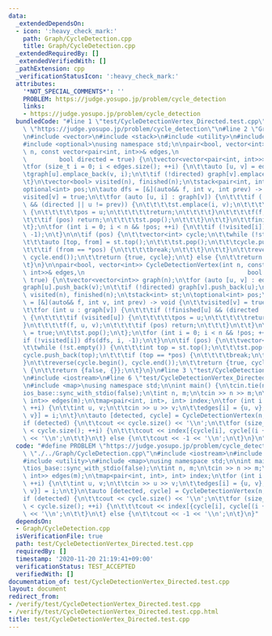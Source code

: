 ```yaml
---
data:
  _extendedDependsOn:
  - icon: ':heavy_check_mark:'
    path: Graph/CycleDetection.cpp
    title: Graph/CycleDetection.cpp
  _extendedRequiredBy: []
  _extendedVerifiedWith: []
  _pathExtension: cpp
  _verificationStatusIcon: ':heavy_check_mark:'
  attributes:
    '*NOT_SPECIAL_COMMENTS*': ''
    PROBLEM: https://judge.yosupo.jp/problem/cycle_detection
    links:
    - https://judge.yosupo.jp/problem/cycle_detection
  bundledCode: "#line 1 \"test/CycleDetectionVertex_Directed.test.cpp\"\n#define PROBLEM\
    \ \"https://judge.yosupo.jp/problem/cycle_detection\"\n#line 2 \"Graph/CycleDetection.cpp\"\
    \n#include <vector>\n#include <stack>\n#include <utility>\n#include <algorithm>\n\
    #include <optional>\nusing namespace std;\n\npair<bool, vector<int>> CycleDetectionEdge(int\
    \ n, const vector<pair<int, int>>& edges,\n                                  \
    \         bool directed = true) {\n\tvector<vector<pair<int, int>>> graph(n);\n\
    \tfor (size_t i = 0; i < edges.size(); ++i) {\n\t\tauto [u, v] = edges[i];\n\t\
    \tgraph[u].emplace_back(v, i);\n\t\tif (!directed) graph[v].emplace_back(u, i);\n\
    \t}\n\tvector<bool> visited(n), finished(n);\n\tstack<pair<int, int>> st;\n\t\
    optional<int> pos;\n\tauto dfs = [&](auto&& f, int v, int prev) -> void {\n\t\t\
    visited[v] = true;\n\t\tfor (auto [u, i] : graph[v]) {\n\t\t\tif (!finished[u]\
    \ && (directed || u != prev)) {\n\t\t\t\tst.emplace(i, v);\n\t\t\t\tif (visited[u])\
    \ {\n\t\t\t\t\tpos = u;\n\t\t\t\t\treturn;\n\t\t\t\t}\n\t\t\t\tf(f, u, v);\n\t\
    \t\t\tif (pos) return;\n\t\t\t\tst.pop();\n\t\t\t}\n\t\t}\n\t\tfinished[v] = true;\n\
    \t};\n\tfor (int i = 0; i < n && !pos; ++i) {\n\t\tif (!visited[i]) dfs(dfs, i,\
    \ -1);\n\t}\n\n\tif (pos) {\n\t\tvector<int> cycle;\n\t\twhile (!st.empty()) {\n\
    \t\t\tauto [top, from] = st.top();\n\t\t\tst.pop();\n\t\t\tcycle.push_back(top);\n\
    \t\t\tif (from == *pos) {\n\t\t\t\tbreak;\n\t\t\t}\n\t\t}\n\t\treverse(cycle.begin(),\
    \ cycle.end());\n\t\treturn {true, cycle};\n\t} else {\n\t\treturn {false, {}};\n\
    \t}\n}\n\npair<bool, vector<int>> CycleDetectionVertex(int n, const vector<pair<int,\
    \ int>>& edges,\n                                             bool directed =\
    \ true) {\n\tvector<vector<int>> graph(n);\n\tfor (auto [u, v] : edges) {\n\t\t\
    graph[u].push_back(v);\n\t\tif (!directed) graph[v].push_back(u);\n\t}\n\tvector<bool>\
    \ visited(n), finished(n);\n\tstack<int> st;\n\toptional<int> pos;\n\tauto dfs\
    \ = [&](auto&& f, int v, int prev) -> void {\n\t\tvisited[v] = true;\n\t\tst.push(v);\n\
    \t\tfor (int u : graph[v]) {\n\t\t\tif (!finished[u] && (directed || u != prev))\
    \ {\n\t\t\t\tif (visited[u]) {\n\t\t\t\t\tpos = u;\n\t\t\t\t\treturn;\n\t\t\t\t\
    }\n\t\t\t\tf(f, u, v);\n\t\t\t\tif (pos) return;\n\t\t\t}\n\t\t}\n\t\tfinished[v]\
    \ = true;\n\t\tst.pop();\n\t};\n\tfor (int i = 0; i < n && !pos; ++i) {\n\t\t\
    if (!visited[i]) dfs(dfs, i, -1);\n\t}\n\n\tif (pos) {\n\t\tvector<int> cycle;\n\
    \t\twhile (!st.empty()) {\n\t\t\tint top = st.top();\n\t\t\tst.pop();\n\t\t\t\
    cycle.push_back(top);\n\t\t\tif (top == *pos) {\n\t\t\t\tbreak;\n\t\t\t}\n\t\t\
    }\n\t\treverse(cycle.begin(), cycle.end());\n\t\treturn {true, cycle};\n\t} else\
    \ {\n\t\treturn {false, {}};\n\t}\n}\n#line 3 \"test/CycleDetectionVertex_Directed.test.cpp\"\
    \n#include <iostream>\n#line 6 \"test/CycleDetectionVertex_Directed.test.cpp\"\
    \n#include <map>\nusing namespace std;\n\nint main() {\n\tcin.tie(nullptr);\n\t\
    ios_base::sync_with_stdio(false);\n\tint n, m;\n\tcin >> n >> m;\n\tvector<pair<int,\
    \ int>> edges(m);\n\tmap<pair<int, int>, int> index;\n\tfor (int i = 0; i < m;\
    \ ++i) {\n\t\tint u, v;\n\t\tcin >> u >> v;\n\t\tedges[i] = {u, v};\n\t\tindex[{u,\
    \ v}] = i;\n\t}\n\tauto [detected, cycle] = CycleDetectionVertex(n, edges);\n\t\
    if (detected) {\n\t\tcout << cycle.size() << '\\n';\n\t\tfor (size_t i = 0; i\
    \ < cycle.size(); ++i) {\n\t\t\tcout << index[{cycle[i], cycle[(i + 1) % cycle.size()]}]\
    \ << '\\n';\n\t\t}\n\t} else {\n\t\tcout << -1 << '\\n';\n\t}\n}\n"
  code: "#define PROBLEM \"https://judge.yosupo.jp/problem/cycle_detection\"\n#include\
    \ \"./../Graph/CycleDetection.cpp\"\n#include <iostream>\n#include <vector>\n\
    #include <utility>\n#include <map>\nusing namespace std;\n\nint main() {\n\tcin.tie(nullptr);\n\
    \tios_base::sync_with_stdio(false);\n\tint n, m;\n\tcin >> n >> m;\n\tvector<pair<int,\
    \ int>> edges(m);\n\tmap<pair<int, int>, int> index;\n\tfor (int i = 0; i < m;\
    \ ++i) {\n\t\tint u, v;\n\t\tcin >> u >> v;\n\t\tedges[i] = {u, v};\n\t\tindex[{u,\
    \ v}] = i;\n\t}\n\tauto [detected, cycle] = CycleDetectionVertex(n, edges);\n\t\
    if (detected) {\n\t\tcout << cycle.size() << '\\n';\n\t\tfor (size_t i = 0; i\
    \ < cycle.size(); ++i) {\n\t\t\tcout << index[{cycle[i], cycle[(i + 1) % cycle.size()]}]\
    \ << '\\n';\n\t\t}\n\t} else {\n\t\tcout << -1 << '\\n';\n\t}\n}"
  dependsOn:
  - Graph/CycleDetection.cpp
  isVerificationFile: true
  path: test/CycleDetectionVertex_Directed.test.cpp
  requiredBy: []
  timestamp: '2020-11-20 21:19:41+09:00'
  verificationStatus: TEST_ACCEPTED
  verifiedWith: []
documentation_of: test/CycleDetectionVertex_Directed.test.cpp
layout: document
redirect_from:
- /verify/test/CycleDetectionVertex_Directed.test.cpp
- /verify/test/CycleDetectionVertex_Directed.test.cpp.html
title: test/CycleDetectionVertex_Directed.test.cpp
---
```

